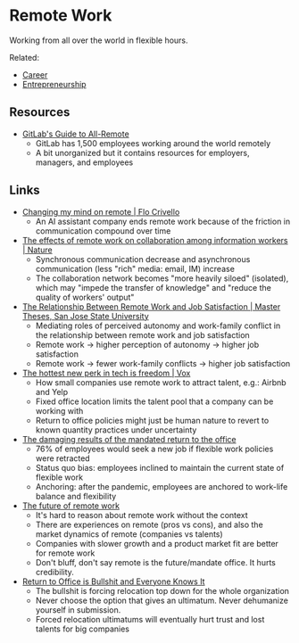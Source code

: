 # Remote Work

Working from all over the world in flexible hours.

Related:

- [Career](/career/career)
- [Entrepreneurship](/entrepreneurship/entrepreneurship)

## Resources

- [GitLab's Guide to All-Remote](https://about.gitlab.com/company/culture/all-remote/guide/)
  - GitLab has 1,500 employees working around the world remotely
  - A bit unorganized but it contains resources for employers, managers, and
    employees

## Links

- [Changing my mind on remote | Flo Crivello](https://flocrivello.com/changing-my-mind-on-remote-about-being-in-san-francisco/)
  - An AI assistant company ends remote work because of the friction in
    communication compound over time
- [The effects of remote work on collaboration among information workers | Nature](https://www.nature.com/articles/s41562-021-01196-4)
  - Synchronous communication decrease and asynchronous communication (less
    "rich" media: email, IM) increase
  - The collaboration network becomes "more heavily siloed" (isolated), which
    may "impede the transfer of knowledge" and "reduce the quality of workers'
    output"
- [The Relationship Between Remote Work and Job Satisfaction | Master Theses, San Jose State University](https://scholarworks.sjsu.edu/cgi/viewcontent.cgi?article=8564&context=etd_theses)
  - Mediating roles of perceived autonomy and work-family conflict in the
    relationship between remote work and job satisfaction
  - Remote work → higher perception of autonomy → higher job satisfaction
  - Remote work → fewer work-family conflicts → higher job satisfaction
- [The hottest new perk in tech is freedom | Vox](https://www.vox.com/technology/2023/6/20/23762655/tech-perk-remote-work-freedom-airbnb-yelp)
  - How small companies use remote work to attract talent, e.g.: Airbnb and Yelp
  - Fixed office location limits the talent pool that a company can be working
    with
  - Return to office policies might just be human nature to revert to known
    quantity practices under uncertainty
- [The damaging results of the mandated return to the office](https://www.entrepreneur.com/growing-a-business/the-damaging-results-of-the-mandated-return-to-office-is/454043)
  - 76% of employees would seek a new job if flexible work policies were
    retracted
  - Status quo bias: employees inclined to maintain the current state of
    flexible work
  - Anchoring: after the pandemic, employees are anchored to work-life balance
    and flexibility
- [The future of remote work](https://staysaasy.com/management/2023/08/06/the-future-of-remote-work.html)
  - It's hard to reason about remote work without the context
  - There are experiences on remote (pros vs cons), and also the market dynamics
    of remote (companies vs talents)
  - Companies with slower growth and a product market fit are better for remote
    work
  - Don't bluff, don't say remote is the future/mandate office. It hurts
    credibility.
- [Return to Office is Bullshit and Everyone Knows It](https://soatok.blog/2023/10/02/return-to-office-is-bullshit-and-everyone-knows-it/)
  - The bullshit is forcing relocation top down for the whole organization
  - Never choose the option that gives an ultimatum. Never dehumanize yourself
    in submission.
  - Forced relocation ultimatums will eventually hurt trust and lost talents for
    big companies

